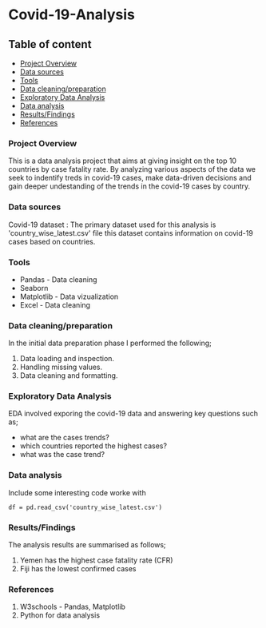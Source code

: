 # Covid-19-Analysis

## Table of content

- [Project Overview](#project-overview)
- [Data sources](#data-sources)
- [Tools](#tools)
- [Data cleaning/preparation](#data-cleaning/preparation)
- [Exploratory Data Analysis](#exploratory-data-Analysis)
- [Data analysis](#data-analysis)
- [Results/Findings](#results/findings)
- [References](#references)
### Project Overview

This is a data analysis project that aims at giving insight on the top 10 countries by case fatality rate. By analyzing various aspects of the data we seek to indentify treds in covid-19 cases, make data-driven decisions and gain deeper undestanding of the trends in the covid-19 cases by country. 

### Data sources

Covid-19 dataset : The primary dataset used for this analysis is 'country_wise_latest.csv' file this dataset contains information on covid-19 cases based on countries.

### Tools

- Pandas - Data cleaning
- Seaborn
- Matplotlib - Data vizualization
- Excel - Data cleaning

### Data cleaning/preparation

In the initial data preparation phase I performed the following;
1. Data loading and inspection.
2. Handling missing values.
3. Data cleaning and formatting.

### Exploratory Data Analysis

EDA involved exporing the covid-19 data and answering key questions such as;
- what are the cases trends?
- which countries reported the highest cases?
- what was the case trend?

### Data analysis

Include some interesting code worke with

```df = pd.read_csv('country_wise_latest.csv') ```
### Results/Findings
The analysis results are summarised as follows;
1. Yemen has the highest case fatality rate (CFR)
2. Fiji has the lowest confirmed cases

### References

1. W3schools - Pandas, Matplotlib
2. Python for data analysis
